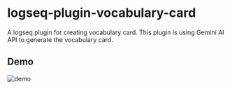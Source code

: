 # logseq-plugin-vocabulary-card

A logseq plugin for creating vocabulary card. This plugin is using Gemini AI API to generate the vocabulary card.

## Demo

![demo](../demo.gif)
